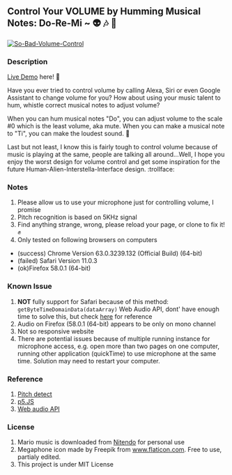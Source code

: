 ## Control Your VOLUME by Humming Musical Notes: Do-Re-Mi ~ :alien: :notes: :mega:


[![So-Bad-Volume-Control](https://i.imgur.com/nqzQLQk.png)](https://vimeo.com/254377185 "So bad volume control interface - Click to Watch!")

### Description

[Live Demo](https://harryhow.github.io/So-Bad-Volume-Control/index.html) here! :rocket:

Have you ever tried to control volume by calling Alexa, Siri or even Google Assistant to change volume for you? How about using your music talent to hum, whistle correct musical notes to adjust volume? 

When you can hum musical notes "Do", you can adjust volume to the scale #0 which is the least volume, aka mute. When you can make a musical note to "Ti", you can make the loudest sound. :musical_keyboard: 

Last but not least, I know this is fairly tough to control volume because of music is playing at the same, people are talking all around...Well, I hope you enjoy the worst design for volume control and get some inspiration for the future Human-Alien-Interstella-Interface design. :trollface:

### Notes
1. Please allow us to use your microphone just for controlling volume, I promise
1. Pitch recognition is based on 5KHz signal 
2. Find anything strange, wrong, please reload your page, or clone to fix it! :fist:
3. Only tested on following browsers on computers
 - (success) Chrome Version 63.0.3239.132 (Official Build) (64-bit)
 - (failed) Safari Version 11.0.3 
 - (ok)Firefox 58.0.1 (64-bit) 

### Known Issue
1. **NOT** fully support for Safari because of this method: `getByteTimeDomainData(dataArray)` Web Audio API, dont' have enough time to solve this, but check [here](https://developer.mozilla.org/en-US/docs/Web/API/AnalyserNode/getByteTimeDomainData) for reference
2. Audio on Firefox (58.0.1 (64-bit) appears to be only on mono channel
3. Not so responsive website
4. There are potential issues because of multiple running instance for microphone access, e.g. open more than two pages on one computer, running other application (quickTime) to use microphone at the same time. Solution may need to restart your computer.


### Reference
1. [Pitch detect](https://github.com/cwilso/PitchDetect)
2. [p5.JS](https://p5js.org/)
3. [Web audio API](https://developer.mozilla.org/docs/Web_Audio_API)


### License
1. Mario music is downloaded from [Nitendo](https://play.nintendo.com/activities/downloads/exclusive-download-super-mario-bros-song/) for personal use
2. Megaphone icon made by Freepik from www.flaticon.com. Free to use, partialy edited.  
2. This project is under MIT License


